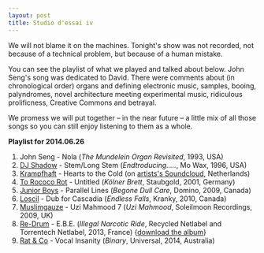 ```yaml
---
layout: post
title: Studio d'essai iv
---
```


We will not blame it on the machines. Tonight's show was not recorded, not because of a technical problem, but because of a human mistake.

You can see the playlist of what we played and talked about below. John Seng's song was dedicated to David. There were comments about (in chronological order) organs and defining electronic music, samples, booing, palyndromes, novel architecture meeting experimental music, ridiculous prolificness, Creative Commons and betrayal.

We promess we will put together – in the near future – a little mix of all those songs so you can still enjoy listening to them as a whole.

**Playlist for 2014.06.26**

1. John Seng - Nola (_The Mundelein Organ Revisited_, 1993, USA)
2. [DJ Shadow](http://musicbrainz.org/artist/efa2c11a-1a35-4b60-bc1b-66d37de88511) - Stem/Long Stem (_Endtroducing....._, Mo Wax, 1996, USA)
3. [Krampfhaft](http://musicbrainz.org/artist/c72e5456-8408-4c1f-847f-e20d4dd5911c) - Hearts to the Cold (on [artists's Soundcloud](https://soundcloud.com/krampfhaft/heartstothecold), Netherlands)
4. [To Rococo Rot](http://musicbrainz.org/artist/3e7321b9-095c-4689-a086-eb75fa750157) - Untitled (_Kölner Brett_, Staubgold, 2001, Germany)
5. [Junior Boys](http://musicbrainz.org/artist/86a064f9-3ed4-4621-b29d-d05442c6b1ae) - Parallel Lines (_Begone Dull Care_, Domino, 2009, Canada)
6. [Loscil](http://musicbrainz.org/artist/4f2c565b-ac40-4678-ba61-4fcf3b97edbc) - Dub for Cascadia (_Endless Falls_, Kranky, 2010, Canada)
7. [Muslimgauze](http://musicbrainz.org/artist/06fc1189-d7cd-4344-b09a-51cd82cfefe5) - Uzi Mahmood 7 (_Uzi Mahmood_, Soleilmoon Recordings, 2009, UK)
8. [Re-Drum](http://musicbrainz.org/artist/b608097b-f72d-477a-bfa1-cda6d21bbee3) - E.B.E. (_Illegal Narcotic Ride_, Recycled Netlabel and Torrentech Netlabel, 2013, France) {[download the album](http://re-drum.bandcamp.com/album/illegal-narcotic-ride)}
9. [Rat & Co](http://musicbrainz.org/artist/cc244bb5-cfa9-4511-a6ea-67cafcfcd91d) - Vocal Insanity (_Binary_, Universal, 2014, Australia)
